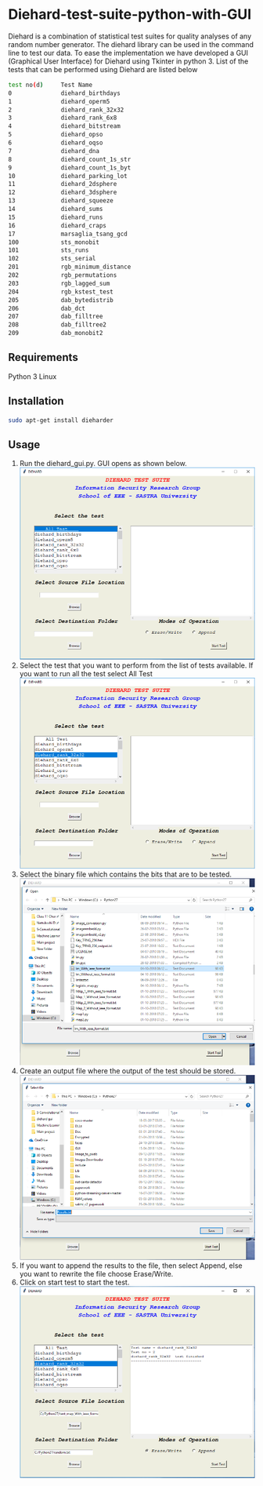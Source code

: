# Diehard-test-suite-python-with-GUI

Diehard is a combination of statistical test suites for quality analyses of any random number generator. The diehard library can be used in the command line to test our data. To ease the implementation we have developed a GUI (Graphical User Interface) for Diehard using Tkinter in python 3. List of the tests that can be performed using Diehard are listed below 
```bash
test no(d)     Test Name 
0		       diehard_birthdays
1		       diehard_operm5
2		       diehard_rank_32x32
3		       diehard_rank_6x8
4		       diehard_bitstream
5		       diehard_opso
6		       diehard_oqso
7		       diehard_dna
8		       diehard_count_1s_str
9		       diehard_count_1s_byt
10		       diehard_parking_lot
11		       diehard_2dsphere
12		       diehard_3dsphere
13		       diehard_squeeze
14		       diehard_sums
15		       diehard_runs
16		       diehard_craps
17		       marsaglia_tsang_gcd
100		       sts_monobit
101		       sts_runs
102		       sts_serial
201		       rgb_minimum_distance
202		       rgb_permutations
203		       rgb_lagged_sum
204		       rgb_kstest_test
205		       dab_bytedistrib
206		       dab_dct
207		       dab_filltree
208		       dab_filltree2
209		       dab_monobit2

```
## Requirements
Python 3
Linux

## Installation
```bash
sudo apt-get install dieharder
```

## Usage
1.  Run the diehard_gui.py. GUI opens as shown below.
![GUI 1](https://github.com/Gowtham135/diehard-test-suite-python-with-GUI/blob/master/Images/diehard_Gui_1.PNG)
2.  Select the test that you want to perform from the list of tests available. If you want to run all the test select All Test 
![GUI 2](https://github.com/Gowtham135/diehard-test-suite-python-with-GUI/blob/master/Images/diehard_Gui_2.PNG)
3.  Select the binary file which contains the bits that are to be tested.
![GUI 3](https://github.com/Gowtham135/diehard-test-suite-python-with-GUI/blob/master/Images/diehard_Gui_3.PNG)
4.  Create an output file where the output of the test should be stored.
![GUI 4](https://github.com/Gowtham135/diehard-test-suite-python-with-GUI/blob/master/Images/diehard_Gui_4.PNG)
5.  If you want to append the results to the file, then select Append, else you want to rewrite the file choose Erase/Write.
6.  Click on start test to start the test.
![GUI 5](https://github.com/Gowtham135/diehard-test-suite-python-with-GUI/blob/master/Images/diehard_Gui_5.PNG)

